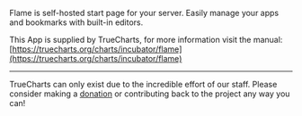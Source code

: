 Flame is self-hosted start page for your server. Easily manage your apps and bookmarks with built-in editors.

This App is supplied by TrueCharts, for more information visit the manual: [https://truecharts.org/charts/incubator/flame](https://truecharts.org/charts/incubator/flame)

---

TrueCharts can only exist due to the incredible effort of our staff.
Please consider making a [donation](https://truecharts.org/sponsor) or contributing back to the project any way you can!
